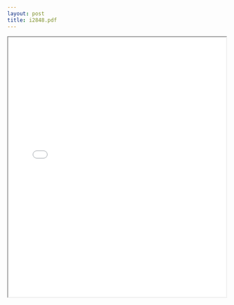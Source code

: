 ```yaml
---
layout: post
title: i2848.pdf
---
```


<div class="pdf-container">
<iframe src="/irs.ea/assets/pdfs/i2848.pdf" height="600" width="100%" allowFullScreen="true"></iframe>
</div>

